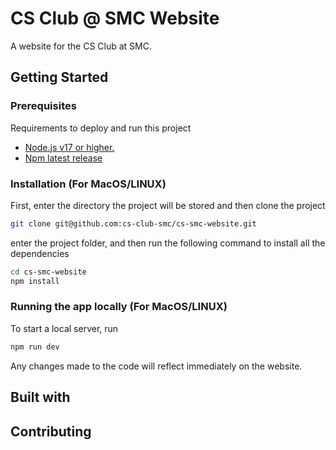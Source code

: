 # CS Club @ SMC Website
A website for the CS Club at SMC.

## Getting Started
### Prerequisites
Requirements to deploy and run this project
- [Node.js v17 or higher.](https://nodejs.org/en/about/previous-releases)
- [Npm latest release](https://www.npmjs.com/)
  
### Installation (For MacOS/LINUX)
First, enter the directory the project will be stored and then clone the project
```BASH
git clone git@github.com:cs-club-smc/cs-smc-website.git
```

enter the project folder, and then run the following command to install all the dependencies
```BASH
cd cs-smc-website
npm install
```

### Running the app locally (For MacOS/LINUX)
To start a local server, run
```bash
npm run dev
```

Any changes made to the code will reflect immediately on the website.

## Built with 


## Contributing


